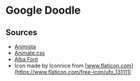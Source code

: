 # Google Doodle

## Sources
* [Animista](http://animista.net/)
* [Animate.css](https://daneden.github.io/animate.css/)
* [Alba Font](https://www.dafont.com/alba.font)
* Icon made by Iconnice from [www.flaticon.com](https://www.flaticon.com/free-icon/ufo_131111)
